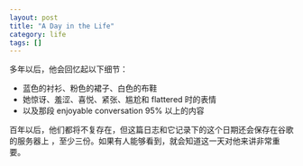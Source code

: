 ```yaml
---
layout: post
title: "A Day in the Life"
category: life
tags: []
---
```



多年以后，他会回忆起以下细节：


* 蓝色的衬衫、粉色的裙子、白色的布鞋
* 她惊讶、羞涩、喜悦、紧张、尴尬和 flattered 时的表情
* 以及那段 enjoyable conversation 95% 以上的内容


百年以后，他们都将不复存在，但这篇日志和它记录下的这个日期还会保存在谷歌的服务器上 ，至少三份。如果有人能够看到，就会知道这一天对他来讲非常重要。
